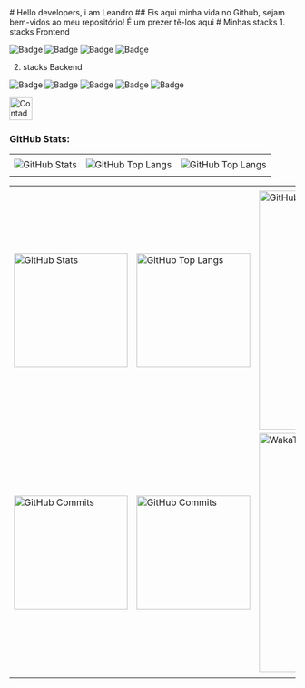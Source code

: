 
<html lang="pt-BR">
# Hello developers, i am Leandro
## Eis aqui minha vida no Github, sejam bem-vidos ao meu repositório! É um prezer tê-los aqui
# Minhas stacks
1. stacks Frontend
<div>

![Badge](https://img.shields.io/static/v1?label=HTML&message=Stack-FrontEnd&color=orange&style=for-the-badge&logo=HTML)
![Badge](https://img.shields.io/static/v1?label=CSS&message=Stack-FrontEnd&color=blue&style=for-the-badge&logo=CSS)
![Badge](https://img.shields.io/static/v1?label=Javascript&message=Stack-FrontEnd&color=yellow&style=for-the-badge&logo=JS)
![Badge](https://img.shields.io/static/v1?label=PrimeFaces&message=Stack-FrontEnd&color=yellow&style=for-the-badge&logo=JS)

2. stacks Backend

![Badge](https://img.shields.io/static/v1?label=Javascript&message=Stack-BackEnd&color=yellow&style=for-the-badge&logo=JS)
![Badge](https://img.shields.io/static/v1?label=Java&message=Stack-BackEnd&color=amber&style=for-the-badge&logo=JS)
![Badge](https://img.shields.io/static/v1?label=SQL&message=Stack-BackEnd&color=stone&style=for-the-badge&logo=JS)
![Badge](https://img.shields.io/static/v1?label=PostGreSQL&message=Stack-BackEnd&color=emerald&style=for-the-badge&logo=JS)
![Badge](https://img.shields.io/static/v1?label=MySQL&message=Stack-BackEnd&color=sky&style=for-the-badge&logo=JS)
</div>

<!-- visitantes -->
<div align="left">
  <img src="https://api.visitorbadge.io/api/visitors?path=leandromacedosilva&labelColor=%23333333&countColor=%23527bbf&labelStyle=upper&label=Visitantes" alt="Contador de Visitas do Perfil no Github do Lenadro" height="40px" />
</div>

<div>

### GitHub Stats:

<div align="center">
<table>
<tr>
 <td align="center" colspan="3"></td>
</tr> 
<tr>
<td>
<img alt="GitHub Stats" src="https://github-readme-stats.vercel.app/api?username=leandromacedosilva&show=reviews,discussions_started,discussions_answered,prs_merged,prs_merged_percentage&rank_icon=percentile&theme=dark&locale=pt-br&card_width=480"/>
</td>
<td>
<img alt="GitHub Top Langs" src="https://github-readme-stats.vercel.app/api/top-langs/?username=leandromacedosilva&theme=dark&locale=pt-br&langs_count=7"/>
</td>
<td>
<img alt="GitHub Top Langs" src="https://github-readme-stats.vercel.app/api/top-langs/?username=leandromacedosilva&layout=pie&theme=dark&locale=pt-br"/>
</td>
</tr>
<tr>
 <td align="center" colspan="3"></td>
</tr> 
</table>
<table>
<tr>
 <td align="center" colspan="3"></td>
</tr> 
<tr>
<td>
<img alt="GitHub Stats" width="200px" src="http://github-profile-summary-cards.vercel.app/api/cards/stats?username=leandromacedosilva&theme=github_dark"/>
</td>
<td>
<img alt="GitHub Top Langs" width="200px" src="http://github-profile-summary-cards.vercel.app/api/cards/repos-per-language?username=leandromacedosilva&theme=github_dark"/>
</td>
<td>
<img alt="GitHub Details" width="420px" src="http://github-profile-summary-cards.vercel.app/api/cards/profile-details?username=leandromacedosilva&theme=github_dark"/>
</td>
</tr>
<tr>
<td>
<img alt="GitHub Commits" width="200px" src="http://github-profile-summary-cards.vercel.app/api/cards/productive-time?username=leandromacedosilva&theme=github_dark&utcOffset=8"/>
</td>
<td>
<img alt="GitHub Commits" width="200px" src="http://github-profile-summary-cards.vercel.app/api/cards/most-commit-language?username=leandromacedosilva&theme=github_dark"/>
</td>
<td>
<img alt="WakaTime" width="420" src="https://github-readme-stats.vercel.app/api/wakatime?username=leandromacedosilva&theme=dark&layout=compact"/>
</td>
</tr>
<tr>
 <td align="center" colspan="3"></td>
</tr> 
</table>
</div>

</div>
</html>
